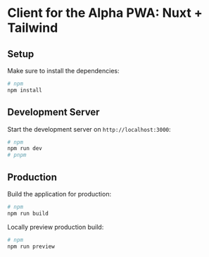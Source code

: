 # Client for the Alpha PWA: Nuxt + Tailwind

## Setup

Make sure to install the dependencies:

```bash
# npm
npm install
```

## Development Server

Start the development server on `http://localhost:3000`:

```bash
# npm
npm run dev
# pnpm
```

## Production

Build the application for production:

```bash
# npm
npm run build
```

Locally preview production build:

```bash
# npm
npm run preview
```
